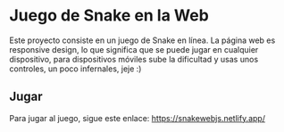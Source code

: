 # Juego de Snake en la Web

Este proyecto consiste en un juego de Snake en línea. La página web es responsive design, lo que significa que se puede jugar en cualquier dispositivo, para dispositivos móviles sube la dificultad y usas unos controles, un poco infernales, jeje :)

## Jugar

Para jugar al juego, sigue este enlace: https://snakewebjs.netlify.app/
